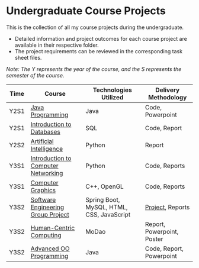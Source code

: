 # Undergraduate Course Projects
<!-- ![](https://img.shields.io/github/repo-size/Sushang-Li/UGCourseProjects.svg?style=flat) -->

This is the collection of all my course projects during the undergraduate.
* Detailed information and project outcomes for each course project are available in their respective folder.
* The project requirements can be reviewed in the corresponding task sheet files.

*Note: The Y represents the year of the course, and the S represents the semester of the course.*

| Time | Course              | Technologies Utilized | Delivery Methodology |
| ---- | --------------------| ----   | ----   |
| Y2S1       | [Java Programming](https://github.com/Sushang-Li/UGCourseProjects/tree/main/CPT111_Java%20Programming)            | Java                            | Code, Powerpoint                     |
| Y2S1       | [Introduction to Databases](https://github.com/Sushang-Li/UGCourseProjects/tree/main/CPT103_Introduction%20to%20Databases)   | SQL                             | Code, Report                     |
| Y2S2       | [Artificial Intelligence](https://github.com/Sushang-Li/UGCourseProjects/tree/main/INT104_Artificial%20Intelligence)     | Python                          | Report                     |
| Y3S1       | [Introduction to Computer Networking](https://github.com/Sushang-Li/UGCourseProjects/tree/main/CAN201_Introduction%20to%20Computer%20Networking) | Python                     | Code, Reports                     |
| Y3S1       | [Computer Graphics](https://github.com/Sushang-Li/UGCourseProjects/tree/main/CPT205_Computer%20Graphics)            | C++, OpenGL                   | Code, Reports                     |
| Y3S2       | [Software Engineering Group Project](https://github.com/Sushang-Li/UGCourseProjects/tree/main/CPT202_Software%20Engineering%20Group%20Project) | Spring Boot, MySQL, HTML, CSS, JavaScript |[Project](https://github.com/Sushang-Li/CPT202_Group_6), Reports |
| Y3S2       | [Human-Centric Computing](https://github.com/Sushang-Li/UGCourseProjects/tree/main/CPT208_Human-Centric%20Computing)     | MoDao                          | Report, Powerpoint, Poster                     |
| Y3S2       | [Advanced OO Programming](https://github.com/Sushang-Li/UGCourseProjects/tree/main/CPT204_Advanced%20OO%20Programming)     | Java                           | Code, Report, Powerpoint                     |
